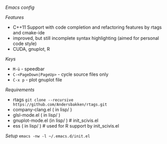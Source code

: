 *Emacs config*

*Features*
- C++11 Support with code completion and refactoring features by rtags and cmake-ide
- improved, but still incomplete syntax highlighting (aimed for personal code style)
- CUDA, gnuplot, R

*Keys*
- `M-ü` - speedbar
- `C-<PageDown|PageUp>` - cycle source files only
- `C-x p` - plot gnuplot file

*Requirements*
- rtags `git clone --recursive https://github.com/Andersbakken/rtags.git`
- company-clang.el ( in lisp/ )
- glsl-mode.el ( in lisp/ )
- gnuplot-mode.el (in lisp/ ) # init_scivis.el
- ess ( in lisp/ ) # used for R support by init_scivis.el

*Setup*
`emacs -nw -l ~/.emacs.d/init.el` 
